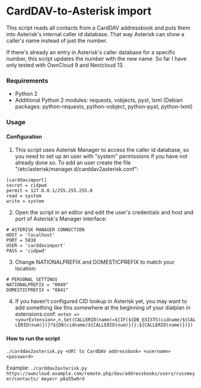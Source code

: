 # CardDAV-to-Asterisk import

This script reads all contacts from a CardDAV addressbook and puts them into Asterisk's internal caller id database.
That way Asterisk can show a caller's name instead of just the number.

If there's already an entry in Asterisk's caller database for a specific number, this script updates the number with the new name.
So far I have only tested with OwnCloud 9 and Nextcloud 13.

### Requirements
* Python 2
* Additional Python 2 modules: requests, vobjects, pyst, lxml
(Debian packages: python-requests, python-vobject, python-pyst, python-lxml)

### Usage
#### Configuration
1. This script uses Asterisk Manager to access the caller id database, so you need to set up an user with "system" permissions if you have not already done so. To add an user create the file "/etc/asterisk/manager.d/carddav2asterisk.conf":
```
[carddavimport]
secret = cidpwd
permit = 127.0.0.1/255.255.255.0
read = system
write = system
```
2. Open the script in an editor and edit the user's credentials and host and port of Asterisk's Manager interface:
```
# ASTERISK MANAGER CONNECTION
HOST = 'localhost'
PORT = 5038
USER = 'carddavimport'
PASS = 'cidpwd'
```
3. Change NATIONALPREFIX and DOMESTICPREFIX to match your location:
```
# PERSONAL SETTINGS
NATIONALPREFIX = "0049"
DOMESTICPREFIX = "0841"
```
4. If you haven't configured CID lookup in Asterisk yet, you may want to add something like this somewhere at the beginning of your dialplan in extensions.conf: ``exten => <yourExtension>,n,Set(CALLERID(name)=${IF(${DB_EXISTS(cidname/${CALLERID(num)})}?${DB(cidname/${CALLERID(num)})}:${CALLERID(name)})})``

#### How to run the script
``./carddav2asterisk.py <URl to CardDAV addressbook> <username> <password>``

Example:
``./carddav2asterisk.py https://owncloud.example.com/remote.php/dav/addressbooks/users/russmeyer/contacts/ meyerr p8a55w0rd``
